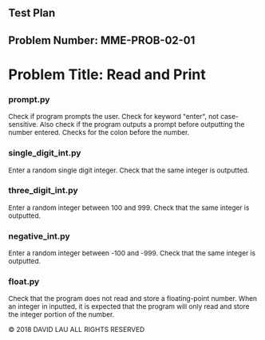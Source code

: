 <style>
  p {font-size: 10pt}
  p.Code {font-family: "Courier New";
          font-size: 8pt;
          padding-left: 2em}
  li {font-size: 10pt}
  table {font-size: 8pt}
</style>

Test Plan
---------
Problem Number: MME-PROB-02-01
------------------------------

Problem Title: Read and Print
=============================

### prompt.py

Check if program prompts the user. Check for keyword "enter", not case-sensitive. Also check if the program outputs a prompt before outputting the number entered. Checks for the colon before the number.

### single_digit_int.py

Enter a random single digit integer. Check that the same integer is outputted.

### three_digit_int.py

Enter a random integer between 100 and 999. Check that the same integer is outputted.

### negative_int.py

Enter a random integer between -100 and -999. Check that the same integer is outputted.

### float.py

Check that the program does not read and store a floating-point number. When an integer in inputted, it is expected that the program will only read and store the integer portion of the number.

© 2018 DAVID LAU ALL RIGHTS RESERVED
